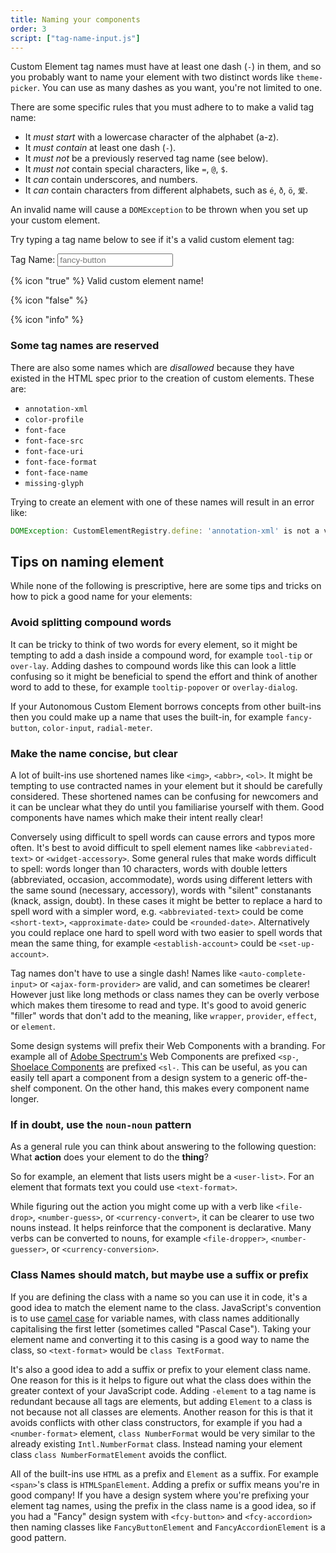 ```yaml
---
title: Naming your components
order: 3
script: ["tag-name-input.js"]
---
```


Custom Element tag names must have at least one dash (`-`) in them, and so you probably want to name your element with
two distinct words like `theme-picker`. You can use as many dashes as you want, you're not limited to one.

There are some specific rules that you must adhere to to make a valid tag name:

- It _must start_ with a lowercase character of the alphabet (a-z).
- It _must contain_ at least one dash (`-`).
- It _must not_ be a previously reserved tag name (see below).
- It _must not_ contain special characters, like `=`, `@`, `$`.
- It _can_ contain underscores, and numbers.
- It _can_ contain characters from different alphabets, such as `é`, `ð`, `ö`, `爱`.

An invalid name will cause a `DOMException` to be thrown when you set up your custom element.

Try typing a tag name below to see if it's a valid custom element tag:

<label class="interactive-input">
  Tag Name:
  <input type="text" is="tag-name-input" placeholder="fancy-button" autocomplete="off" autocapitalize="off">
  <p class="valid">
    {% icon "true" %}
    <span>Valid custom element name!</span>
  </p>
  <p class="error">
    {% icon "false" %}
    <span></span>
  </p>
  <p class="hint">
    {% icon "info" %}
    <span></span>
  </p>
</label>

### Some tag names are reserved

There are also some names which are _disallowed_ because they have existed in the HTML spec prior to the creation of
custom elements. These are:

- `annotation-xml`
- `color-profile`
- `font-face`
- `font-face-src`
- `font-face-uri`
- `font-face-format`
- `font-face-name`
- `missing-glyph`

Trying to create an element with one of these names will result in an error like:

```js
DOMException: CustomElementRegistry.define: 'annotation-xml' is not a valid custom element name
```

## Tips on naming element

While none of the following is prescriptive, here are some tips and tricks on how to pick a good name for your elements:

### Avoid splitting compound words

It can be tricky to think of two words for every element, so it might be tempting to add a dash inside a compound word,
for example `tool-tip` or `over-lay`. Adding dashes to compound words like this can look a little confusing so it might
be beneficial to spend the effort and think of another word to add to these, for example `tooltip-popover` or
`overlay-dialog`.

If your Autonomous Custom Element borrows concepts from other built-ins then you could make up a name that uses the
built-in, for example `fancy-button`, `color-input`, `radial-meter`.

### Make the name concise, but clear

A lot of built-ins use shortened names like `<img>`, `<abbr>`, `<ol>`. It might be tempting to use contracted names in
your element but it should be carefully considered. These shortened names can be confusing for newcomers and it can be
unclear what they do until you familiarise yourself with them. Good components have names which make their intent really
clear!

Conversely using difficult to spell words can cause errors and typos more often. It's best to avoid difficult to spell
element names like `<abbreviated-text>` or `<widget-accessory>`. Some general rules that make words difficult to spell:
words longer than 10 characters, words with double letters (abbreviated, occasion, accommodate), words using different
letters with the same sound (necessary, accessory), words with "silent" constanants (knack, assign, doubt). In these
cases it might be better to replace a hard to spell word with a simpler word, e.g. `<abbreviated-text>` could be come
`<short-text>`, `<approximate-date>` could be `<rounded-date>`. Alternatively you could replace one hard to spell word
with two easier to spell words that mean the same thing, for example `<establish-account>` could be `<set-up-account>`.

Tag names don't have to use a single dash! Names like `<auto-complete-input>` or `<ajax-form-provider>` are valid, and
can sometimes be clearer! However just like long methods or class names they can be overly verbose which makes them
tiresome to read and type. It's good to avoid generic "filler" words that don't add to the meaning, like `wrapper`,
`provider`, `effect`, or `element`.

Some design systems will prefix their Web Components with a branding. For example all of [Adobe Spectrum's][spectrum]
Web Components are prefixed `<sp-`, [Shoelace Components][shoelace] are prefixed `<sl-`. This can be useful, as you can
easily tell apart a component from a design system to a generic off-the-shelf component. On the other hand, this makes
every component name longer.

[spectrum]: https://opensource.adobe.com/spectrum-web-components/
[shoelace]: https://shoelace.style/

### If in doubt, use the `noun-noun` pattern

As a general rule you can think about answering to the following question: What **action** does your element to do the
**thing**?

So for example, an element that lists users might be a `<user-list>`. For an element that formats text you could use
`<text-format>`.

While figuring out the action you might come up with a verb like `<file-drop>`, `<number-guess>`, or
`<currency-convert>`, it can be clearer to use two nouns instead. It helps reinforce that the component is declarative.
Many verbs can be converted to nouns, for example `<file-dropper>`, `<number-guesser>`, or `<currency-conversion>`.

### Class Names should match, but maybe use a suffix or prefix

If you are defining the class with a name so you can use it in code, it's a good idea to match the element name to the
class. JavaScript's convention is to use [camel case][camelcase] for variable names, with class names additionally
capitalising the first letter (sometimes called "Pascal Case"). Taking your element name and converting it to this
casing is a good way to name the class, so `<text-format>` would be `class TextFormat`.

It's also a good idea to add a suffix or prefix to your element class name. One reason for this is it helps to figure
out what the class does within the greater context of your JavaScript code. Adding `-element` to a tag name is redundant
because all tags are elements, but adding `Element` to a class is not because not all classes are elements. Another
reason for this is that it avoids conflicts with other class constructors, for example if you had a `<number-format>`
element, `class NumberFormat` would be very similar to the already existing `Intl.NumberFormat` class. Instead naming
your element class `class NumberFormatElement` avoids the conflict.

All of the built-ins use `HTML` as a prefix and `Element` as a suffix. For example `<span>`'s class is
`HTMLSpanElement`. Adding a prefix or suffix means you're in good company! If you have a design system where you're
prefixing your element tag names, using the prefix in the class name is a good idea, so if you had a "Fancy" design
system with `<fcy-button>` and `<fcy-accordion>` then naming classes like `FancyButtonElement` and
`FancyAccordionElement` is a good pattern.

[camelcase]: https://en.wikipedia.org/wiki/Camel_case
